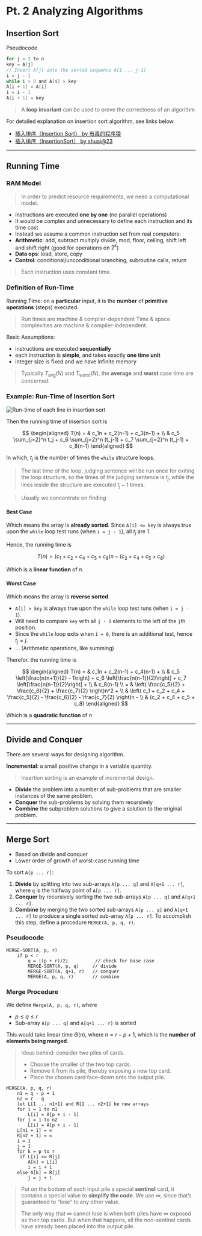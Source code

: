 # Pt. 2 Analyzing Algorithms

## Insertion Sort

Pseudocode

```java
for j = 2 to n
key = A[j]
// Insert A[j] into the sorted sequence A[1 ... j-1]
i = j - 1
while i > 0 and A[i] > key
A[i + 1] = A[i]
i = i - 1
A[i + 1] = key
```

>A **loop invariant** can be used to prove the correctness of an algorithm

For detailed explanation on insertion sort algorithm, see links below.

- [插入排序（Insertion Sort） by 有毒的程序猿](https://www.jianshu.com/p/4ccf86b4f827)
- [插入排序（InsertionSort） by shuai@23](https://blog.csdn.net/jinwanchiji/article/details/79652304)

---

## Running Time

### RAM Model

>In order to predict resource requirements, we need a computational model.

- Instructions are executed **one by one** (no parallel operations)
- It would be complex and unnecessary to define each instruction and its time cost
- Instead we assume a common instruction set from real computers:
- **Arithmetic**: add, subtract multiply divide, mod, floor, ceiling, shift left and shift right (good for operations on $2^k$)
- **Data ops**: load, store, copy
- **Control**: conditional/unconditional branching, subroutine calls, return

>Each instruction uses constant time.

### Definition of Run-Time

Running Time: on a **particular** input, it is the **number** of **primitive operations** (steps) executed.

>Run times are machine & compiler-dependent
>Time & space complexities are machine & compiler-independent.

Basic Assumptions:

- instructions are executed **sequentially**
- each instruction is **simple**, and takes exactly **one time unit**
- integer size is fixed and we have infinite memory

>Typically $T_\text{avg}(N)$ and $T_\text{worst}(N)$, the **average** and **worst** case time are concerned.

### Example: Run-Time of Insertion Sort

![Run-time of each line in insertion sort](https://gitee.com/SamuelHuang2019/figure-bed/raw/master/img/20200917200147-runtime-insertion-sort.png)

Then the running time of insertion sort is

$$
\begin{aligned}
T(n) = &
c_1n + c_2(n-1) + c_3(n-1) + \\ &
c_5 \sum_{j=2}^n t_j +
c_6 \sum_{j=2}^n (t_j-1) +
c_7 \sum_{j=2}^n (t_j-1) +
c_8(n-1)
\end{aligned}
$$

In which, $t_j$ is the number of times the `while` structure loops.

>The last time of the loop, judging sentence will be run once for exiting the loop structure, so the times of the judging sentence is $t_j$, while the lines inside the structure are executed $t_j-1$ times.

> Usually we concentrate on finding

#### Best Case

Which means the array is **already sorted**. Since `A[i] <= key` is always true upon the `while` loop test runs (when `i = j - 1`), all $t_j$ are $1$.

Hence, the running time is

$$
T(n) =
(c_1 + c_2 + c_4 +c_5 + c_8)n -
(c_2 + c_4 + c_5 + c_8)
$$

Which is a **linear function** of $n$.

#### Worst Case

Which means the array is **reverse sorted**.

- `A[i] > key` is always true upon the `while` loop test runs (when `i = j - 1`).
- Will need to compare `key` with all `j - 1` elements to the left of the `j`th position.
- Since the `while` loop exits when `i = 0`, there is an additional test, hence $t_j = j$.
- ... (Arithmetic operations, like summing)

Therefor. the running time is

$$
\begin{aligned}
T(n) = &
c_1n + c_2(n-1) + c_4(n-1) + \\ &
c_5 \left[\frac{n(n+1)}{2} - 1\right] +
c_6 \left[\frac{n(n-1)}{2}\right] +
c_7 \left[\frac{n(n-1)}{2}\right] + \\ &
c_8(n-1) \\ = &
\left(
    \frac{c_5}{2} + \frac{c_6}{2} + \frac{c_7}{2}
\right)n^2 + \\ &
\left(
    c_1 + c_2 + c_4 + \frac{c_5}{2} - \frac{c_6}{2} - \frac{c_7}{2}
\right)n - \\ &
(c_2 + c_4 + c_5 + c_8)
\end{aligned}
$$

Which is a **quadratic function** of $n$

---

## Divide and Conquer

There are several ways for designing algorithm.

**Incremental**: a small positive change in a variable quantity.

> Insertion sorting is an example of incremental design.

- **Divide** the problem into a number of sub-problems that are smaller instances of the same problem.
- **Conquer** the sub-problems by solving them recursively
- **Combine** the subproblem solutions to give a solution to the original problem.

---

## Merge Sort

- Based on divide and conquer
- Lower order of growth of worst-case running time

To sort `A[p ... r]`:

1. **Divide** by splitting into two sub-arrays `A[p ... q]` and `A[q+1 ... r]`, where `q` is the halfway point of `A[p ... r]`.
2. **Conquer** by recursively sorting the two sub-arrays `A[p ... q]` and `A[q+1 ... r]`.
3. **Combine** by merging the two sorted sub-arrays `A[p ... q]` and `A[q+1 ... r]` to produce a single sorted sub-array `A[p ... r]`. To accomplish this step, define a procedure `MERGE(A, p, q, r)`.

### Pseudocode

```
MERGE-SORT(A, p, r)
    if p < r
        q = ⌊(p + r)/2⌋          // check for base case
        MERGE-SORT(A, p, q)     // divide
        MERGE-SORT(A, q+1, r)   // conquer
        MERGE(A, p, q, r)       // combine
```

### Merge Procedure

We define `Merge(A, p, q, r)`, where

- $p\le q\le r$
- Sub-array `A[p ... q]` and `A[q+1 ... r]` is sorted

This would take linear time $\Theta(n)$, where $n = r - p + 1$, which is the **number of elements being merged**.

>Ideas behind: consider two piles of cards.
>
>- Choose the smaller of the two top cards.
>- Remove it from its pile, thereby exposing a new top card.
>- Place the chosen card face-down onto the output pile.

```
MERGE(A, p, q, r)
    n1 = q - p + 1
    n2 = r - q
    let L[1 ... n1+1] and R[1 ... n2+1] be new arrays
    for i = 1 to n1
        L[i] = A[p + i - 1]
    for j = 1 to n2
        L[i] = A[p + i - 1]
    L[n1 + 1] = ∞
    R[n2 + 1] = ∞
    i = 1
    j = 1
    for k = p to r
     if L[i] <= R[j]
        A[k] = L[i]
        i = i + 1
    else A[k] = R[j]
        j = j + 1
```

>Put on the bottom of each input pile a special **sentinel** card, it contains a special value to **simplify the code**. We use ∞, since that’s guaranteed to “lose” to any other value.
>
>The only way that ∞ cannot lose is when both piles have ∞ exposed as their top cards. But when that happens, all the non-sentinel cards have already been placed into the output pile.

